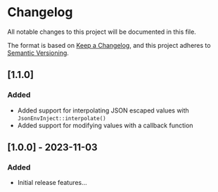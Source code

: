 # Changelog

All notable changes to this project will be documented in this file.

The format is based on [Keep a Changelog](https://keepachangelog.com/en/1.0.0/),
and this project adheres to [Semantic Versioning](https://semver.org/spec/v2.0.0.html).

## [1.1.0]

### Added
- Added support for interpolating JSON escaped values with `JsonEnvInject::interpolate()`
- Added support for modifying values with a callback function

## [1.0.0] - 2023-11-03

### Added
- Initial release features...
